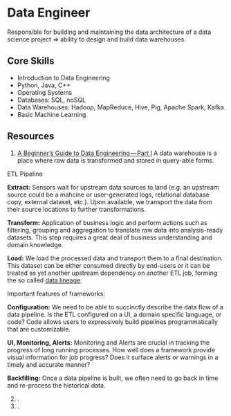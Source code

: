 # Data Engineer

Responsible for building and maintaining the data architecture of a data science project => ability to design and build data warehouses.

## Core Skills
* Introduction to Data Engineering
* Python, Java, C++
* Operating Systems
* Databases: SQL, noSQL
* Data Warehouses: Hadoop, MapReduce, Hive, Pig, Apache Spark, Kafka
* Basic Machine Learning

## Resources

1. [A Beginner’s Guide to Data Engineering — Part I](https://medium.com/@rchang/a-beginners-guide-to-data-engineering-part-i-4227c5c457d7)
A data warehouse is a place where raw data is transformed and stored in query-able forms.

ETL Pipeline

**Extract:** Sensors wait for upstream data sources to land (e.g. an upstream source could be a mahcine or user-generated logs, relational database copy, external dataset, etc.). Upon available, we transport the data from their source locations to further transformations.

**Transform:** Application of business logic and perform actions such as filtering, grouping and aggregation to translate raw data into analysis-ready datasets. This step requires a great deal of business understanding and domain knowledge.

**Load:** We load the processed data and transport them to a final destination. This dataset can be either consumed directly by end-users or it can be treated as yet another upstream dependency on another ETL job, forming the so called [data lineage](https://en.wikipedia.org/wiki/Data_lineage).

Important features of frameworks:

**Configuration:** We need to be able to succinctly describe the data flow of a data pipeline. Is the ETL configured on a UI, a domain specific language, or code? Code allows users to expressively build pipelines programmatically that are customizable.

**UI, Monitoring, Alerts:** Monitoring and Alerts are crucial in tracking the progress of long running processes. How well does a framework provide visual information for job progress? Does it surface alerts or warnings in a timely and accurate manner?

**Backfilling:** Once a data pipeline is built, we often need to go back in time and re-process the historical data. 


2. .
3. .
